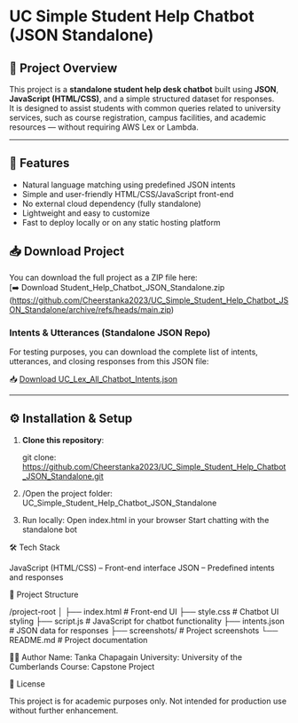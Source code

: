 # UC Simple Student Help Chatbot (JSON Standalone)

## 📌 Project Overview
This project is a **standalone student help desk chatbot** built using **JSON**, **JavaScript (HTML/CSS)**, and a simple structured dataset for responses.  
It is designed to assist students with common queries related to university services, such as course registration, campus facilities, and academic resources — without requiring AWS Lex or Lambda.

---

## 🚀 Features
- Natural language matching using predefined JSON intents
- Simple and user-friendly HTML/CSS/JavaScript front-end
- No external cloud dependency (fully standalone)
- Lightweight and easy to customize
- Fast to deploy locally or on any static hosting platform

## 📥 Download Project
You can download the full project as a ZIP file here:  
[➡️ Download Student_Help_Chatbot_JSON_Standalone.zip (https://github.com/Cheerstanka2023/UC_Simple_Student_Help_Chatbot_JSON_Standalone/archive/refs/heads/main.zip)

### Intents & Utterances (Standalone JSON Repo)

For testing purposes, you can download the complete list of intents, utterances, and closing responses from this JSON file:

📥 [Download UC_Lex_All_Chatbot_Intents.json](https://github.com/Cheerstanka2023/UC_Simple_Student_Help_Chatbot_JSON_Standalone/raw/main/UC_Lex_All_Chatbot_Intents.json)


---

## ⚙️ Installation & Setup
1. **Clone this repository**:
   
      git clone:    https://github.com/Cheerstanka2023/UC_Simple_Student_Help_Chatbot_JSON_Standalone.git

2. /Open the project folder:
       UC_Simple_Student_Help_Chatbot_JSON_Standalone

3. Run locally:
   Open index.html in your browser 
   Start chatting with the standalone bot

🛠️ Tech Stack

  JavaScript (HTML/CSS) – Front-end interface
  JSON – Predefined intents and responses

📂 Project Structure

  /project-root
  │
  ├── index.html # Front-end UI
  ├── style.css # Chatbot UI styling
  ├── script.js # JavaScript for chatbot functionality
  ├── intents.json # JSON data for responses
  ├── screenshots/ # Project screenshots
  └── README.md # Project documentation
  
👨‍🎓 Author
  Name: Tanka Chapagain
  University: University of the Cumberlands
  Course: Capstone Project

📜 License

This project is for academic purposes only. Not intended for production use without further enhancement.






  
